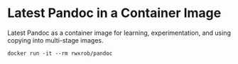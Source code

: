 # Latest Pandoc in a Container Image

Latest Pandoc as a container image for learning, experimentation, and
using copying into multi-stage images.

```
docker run -it --rm rwxrob/pandoc
```

